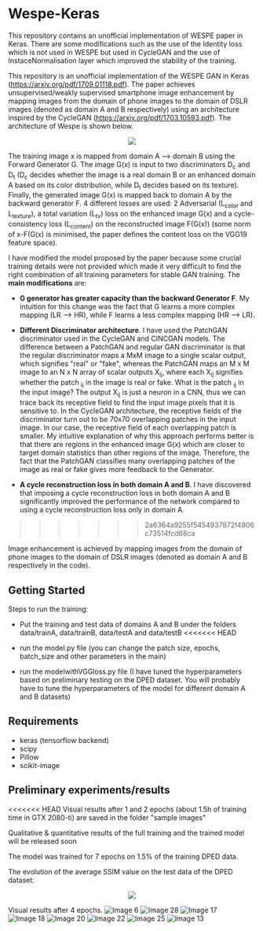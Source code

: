 # Wespe-Keras


This repository contains an unofficial implementation of WESPE paper in Keras. There are some modifications such as the use of the Identity loss which is not used in WESPE but used in CycleGAN and the use of InstaceNormalisation layer which improved the stability of the training.

This repository is an unofficial implementation of the WESPE GAN in Keras (https://arxiv.org/pdf/1709.01118.pdf). The paper achieves unsupervised/weakly supervised smartphone image enhancement by mapping images from the domain of phone images to the domain of DSLR images (denoted as domain A and B respectively) using an architecture inspired by the CycleGAN (https://arxiv.org/pdf/1703.10593.pdf). The architecture of Wespe is shown below.

<p align="center"> 
<img src="https://github.com/GBATZOLIS/Wespe-Keras/blob/master/preliminary%20results/main_architecture.png">
</p>



The training image x is mapped from domain A --> domain B using the Forward Generator G. The image G(x) is input to two discriminators D<sub>c</sub> and D<sub>t</sub> (D<sub>c</sub> decides whether the image is a real domain B or an enhanced domain A based on its color distribution, while D<sub>t</sub> decides based on its texture). Finally, the generated image G(x) is mapped back to domain A by the backward generator F. 4 different losses are used: 2 Adversarial (L<sub>color</sub> and L<sub>texture</sub>), a total variation (L<sub>tv</sub>) loss on the enhanced image G(x) and a cycle-consistency loss (L<sub>content</sub>)  on the reconstructed image F(G(x)) (some norm of x-F(G(x) is minimised, the paper defines the content loss on the VGG19 feature space). 

I have modified the model proposed by the paper because some crucial training details were not provided which made it very difficult to find the right combination of all training parameters for stable GAN training. The **main modifications** are:

* **G generator has greater capacity than the backward Generator F**. My intuition for this change was the fact that G learns a more complex mapping (LR --> HR), while F learns a less complex mapping (HR --> LR).

* **Different Discriminator architecture**. I have used the PatchGAN discriminator used in the CycleGAN and CINCGAN models. The difference between a PatchGAN and regular GAN discriminator is that the regular discriminator maps a MxM image to a single scalar output, which signifies "real" or "fake", whereas the PatchGAN maps an M x M image to an N x N array of scalar outputs X<sub>ij</sub>, where each X<sub>ij</sub> signifies whether the patch <sub>ij</sub> in the image is real or fake. What is the patch <sub>ij</sub> in the input image? The output X<sub>ij</sub> is just a neuron in a CNN, thus we can trace back its receptive field to find the input image pixels that it is sensitive to. In the CycleGAN architecture, the receptive fields of the discriminator turn out to be 70x70 overlapping patches in the input image. In our case, the receptive field of each overlapping patch is smaller. My intuitive explanation of why this approach performs better is that there are regions in the enhanced image G(x) which are closer to target domain statistics than other regions of the image. Therefore, the fact that the PatchGAN classifies many overlapping patches of the image as real or fake gives more feedback to the Generator.

* **A cycle reconstruction loss in both domain A and B**. I have discovered that imposing a cycle reconstruction loss in both domain A and B significantly improved the performance of the network compared to using a cycle reconstruction loss only in domain A.

>>>>>>> 2a6364a9255f5454937872f4806c73514fcd68ca

Image enhancement is achieved by mapping images from the domain of phone images to the domain of DSLR images (denoted as domain A and B respectively in the code).

## Getting Started


Steps to run the training:

* Put the training and test data of domains A and B under the folders data/trainA, data/trainB, data/testA and data/testB
<<<<<<< HEAD
* run the model.py file (you can change the patch size, epochs, batch_size and other parameters in the main)

* run the modelwithVGGloss.py file (I have tuned the hyperparameters based on preliminary testing on the DPED dataset. You will probably have to tune the hyperparameters of the model for different domain A and B datasets)


## Requirements

* keras (tensorflow backend)
* scipy
* Pillow
* scikit-image


## Preliminary experiments/results

<<<<<<< HEAD
Visual results after 1 and 2 epochs (about 1.5h of training time in GTX 2080-ti) are saved in the folder "sample images"

Qualitative & quantitative results of the full training and the trained model will be released soon

The model was trained for 7 epochs on 1.5% of the training DPED data.

The evolution of the average SSIM value on the test data of the DPED dataset:

<p align="center"> 
<img src="https://github.com/GBATZOLIS/Wespe-Keras/blob/master/preliminary%20results/ssim_curve.png">
</p>

Visual results after 4 epochs.
![Image 6](https://github.com/GBATZOLIS/Wespe-Keras/blob/master/preliminary%20results/Figure_6.png)
![Image 28](https://github.com/GBATZOLIS/Wespe-Keras/blob/master/preliminary%20results/Figure_28.png)
![Image 17](https://github.com/GBATZOLIS/Wespe-Keras/blob/master/preliminary%20results/Figure_17.png)
![Image 18](https://github.com/GBATZOLIS/Wespe-Keras/blob/master/preliminary%20results/Figure_18.png)
![Image 20](https://github.com/GBATZOLIS/Wespe-Keras/blob/master/preliminary%20results/Figure_20.png)
![Image 22](https://github.com/GBATZOLIS/Wespe-Keras/blob/master/preliminary%20results/Figure_22.png)
![Image 25](https://github.com/GBATZOLIS/Wespe-Keras/blob/master/preliminary%20results/Figure_25.png)
![Image 13](https://github.com/GBATZOLIS/Wespe-Keras/blob/master/preliminary%20results/Figure_13.png)

